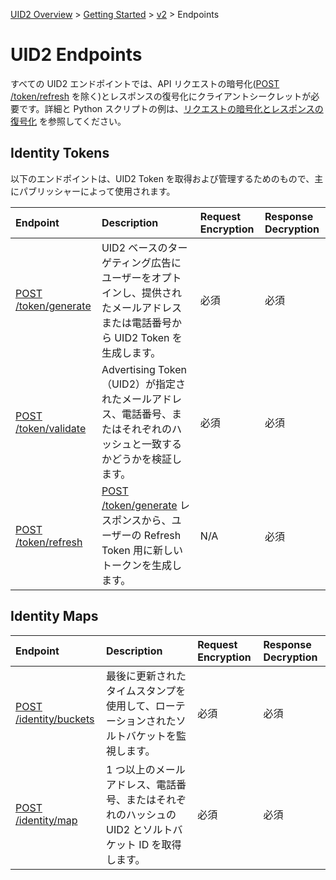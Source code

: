 [UID2 Overview](../../../README-ja.md) > [Getting Started](../../README.md) > [v2](../README.md) > Endpoints

# UID2 Endpoints

すべての UID2 エンドポイントでは、API リクエストの暗号化([POST /token/refresh](./post-token-refresh.md) を除く)とレスポンスの復号化にクライアントシークレットが必要です。詳細と Python スクリプトの例は、[リクエストの暗号化とレスポンスの復号化](../ref-info/encryption-decryption.md) を参照してください。

## Identity Tokens

以下のエンドポイントは、UID2 Token を取得および管理するためのもので、主にパブリッシャーによって使用されます。

| Endpoint                                         | Description                                                                                                                   | Request Encryption | Response Decryption |
| :----------------------------------------------- | :---------------------------------------------------------------------------------------------------------------------------- | :----------------- | :------------------ |
| [POST /token/generate](./post-token-generate.md) | UID2 ベースのターゲティング広告にユーザーをオプトインし、提供されたメールアドレスまたは電話番号から UID2 Token を生成します。 | 必須               | 必須                |
| [POST /token/validate](./post-token-validate.md) | Advertising Token（UID2）が指定されたメールアドレス、電話番号、またはそれぞれのハッシュと一致するかどうかを検証します。       | 必須               | 必須                |
| [POST /token/refresh](./post-token-refresh.md)   | [POST /token/generate](./post-token-generate.md) レスポンスから、ユーザーの Refresh Token 用に新しいトークンを生成します。    | N/A                | 必須                |

## Identity Maps

| Endpoint                                             | Description                                                                                            | Request Encryption | Response Decryption |
| :--------------------------------------------------- | :----------------------------------------------------------------------------------------------------- | :----------------- | :------------------ |
| [POST /identity/buckets](./post-identity-buckets.md) | 最後に更新されたタイムスタンプを使用して、ローテーションされたソルトバケットを監視します。             | 必須               | 必須                |
| [POST /identity/map](./post-identity-map.md)         | 1 つ以上のメールアドレス、電話番号、またはそれぞれのハッシュの UID2 とソルトバケット ID を取得します。 | 必須               | 必須                |
